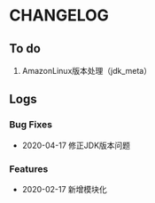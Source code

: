 # CHANGELOG

## To do

1. AmazonLinux版本处理（jdk_meta）

## Logs

### Bug Fixes

* 2020-04-17  修正JDK版本问题

### Features

* 2020-02-17  新增模块化
